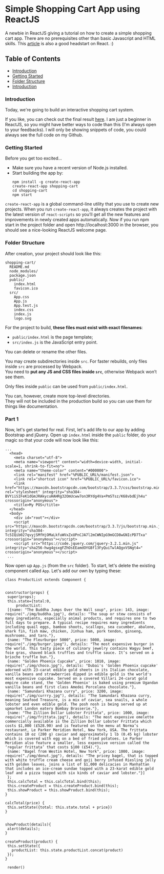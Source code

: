 # Simple Shopping Cart App using ReactJS

A newbie in ReactJS giving a tutorial on how to create a simple shopping cart app. There are no prerequisites other than basic Javascript and HTML skills. This [article](https://nodeca.github.io/pica/demo/) is also a good headstart on React. :)

## Table of Contents
- [Introduction](#introduction)
- [Getting Started](#getting-started)
- [Folder Structure](#folder-structure)
- [Introduction](#part-1)

### Introduction
Today, we're going to build an interactive shopping cart system.

If you like, you can check out the final result [here](https://github.com/ncleshyne/ShoppingCartUsingReactJS). I am just a beginner in ReactJS, so you might have better ways to code than this (I'm always open to your feedbacks). I will only be showing snippets of code, you could always see the full code on my Github.

### Getting Started
Before you get too excited...

- Make sure you have a recent version of Node.js installed.
- Start building the app by:
   ```
   npm install -g create-react-app
   create-react-app shopping-cart
   cd shopping-cart
   npm start
   ```
`create-react-app` is a global command-line utility that you use to create new projects. When you run `create-react-app`, it always creates the project with the latest version of `react-scripts` so you’ll get all the new features and improvements in newly created apps automatically.
Now if you run npm start in the project folder and open http://localhost:3000 in the browser, you should see a nice-looking ReactJS welcome page.


### Folder Structure

After creation, your project should look like this:

```
shopping-cart/
  README.md
  node_modules/
  package.json
  public/
    index.html
    favicon.ico
  src/
    App.css
    App.js
    App.test.js
    index.css
    index.js
    logo.svg
```

For the project to build, **these files must exist with exact filenames**:

* `public/index.html` is the page template;
* `src/index.js` is the JavaScript entry point.

You can delete or rename the other files.

You may create subdirectories inside `src`. For faster rebuilds, only files inside `src` are processed by Webpack.<br>
You need to **put any JS and CSS files inside `src`**, otherwise Webpack won’t see them.

Only files inside `public` can be used from `public/index.html`.<br>


You can, however, create more top-level directories.<br>
They will not be included in the production build so you can use them for things like documentation.


### Part 1
Now, let's get started for real.
First, let's add life to our app by adding Bootstrap and jQuery.
Open up `index.html` inside the `public` folder, do your magic so that your code will now look like this:
```
...
  <head>
    <meta charset="utf-8">
    <meta name="viewport" content="width=device-width, initial-scale=1, shrink-to-fit=no">
    <meta name="theme-color" content="#000000">
    <link rel="manifest" href="%PUBLIC_URL%/manifest.json">
    <link rel="shortcut icon" href="%PUBLIC_URL%/favicon.ico">
    <link href="https://maxcdn.bootstrapcdn.com/bootstrap/3.3.7/css/bootstrap.min.css" rel="stylesheet" integrity="sha384-BVYiiSIFeK1dGmJRAkycuHAHRg32OmUcww7on3RYdg4Va+PmSTsz/K68vbdEjh4u" crossorigin="anonymous">
    <title>My POS</title>
  </head>
  <body>
    <div id="root"></div>
    <script src="https://maxcdn.bootstrapcdn.com/bootstrap/3.3.7/js/bootstrap.min.js" integrity="sha384-Tc5IQib027qvyjSMfHjOMaLkfuWVxZxUPnCJA7l2mCWNIpG9mGCD8wGNIcPD7Txa" crossorigin="anonymous"></script>
    <script src="https://code.jquery.com/jquery-3.2.1.min.js" integrity="sha256-hwg4gsxgFZhOsEEamdOYGBf13FyQuiTwlAQgxVSNgt4=" crossorigin="anonymous"></script>
 ...
```
Now open up `App.js` (from the `src` folder). To start, let's delete the existing component called `App`. Let's add our own by typing these:
```
class ProductList extends Component {


constructor(props) {
 super(props);
 this.state={total:0,
     productList:
 [{name: "The Buddha Jumps Over the Wall soup", price: 143, image: require("./img/buddha.jpg"), details: "The soup or stew consists of many ingredients, especially animal products, and requires one to two full days to prepare. A typical recipe requires many ingredients including quail eggs, bamboo shoots, scallops, sea cucumber, abalone, shark fin, fish maw, chicken, Jinhua ham, pork tendon, ginseng, mushrooms, and taro."},
 {name: "The Fleurburger 5000", price: 5000, image: require("./img/burger.jpeg"), details: "The most expensive burger in the world. This tasty piece of culinary jewelry contains Wagyu beef, foie gras, shaved black truffles and truffle sauce. It’s served on a brioche truffle bun."},
 {name: "Golden Phoenix Cupcake", price: 1010, image: require("./img/choco.jpg"), details: "Dubai's 'Golden Phoenix cupcake' adorned with 23-carat edible gold sheets in its Italian chocolate, vanilla beans and strawberries dipped in edible gold is the world's most expensive cupcake. Served on a covered Villari 24-carat gold empire cake stand, the 'Golden Phoenix' is baked using premium Ugandan vanilla beans and first class Amedei Porcelana chocolate."},
 {name: "Samundari Khazana curry", price: 3200, image: require("./img/currry.jpg"), details: "The Samundari Khazana curry, meaning Seafood Treasure, is a mix of caviar, sea snails, a whole lobster and even edible gold. The posh nosh is being served up at upmarket London eatery Bombay Brasserie."},
 {name: "The Zillion Dollar Lobster Frittata", price: 1000, image: require("./img/frittata.jpg"), details: "The most expensive omelette commercially available is the Zillion Dollar Lobster Frittata which costs $1,000 (£528.90) and is featured on the menu at Norma’s restaurant, Le Parker Meridien Hotel, New York, USA. The frittata contains 10 oz (280 g) caviar and approximately 1 lb (0.45 kg) lobster which is covered with egg on a bed of fried potatoes. Le Parker Meridien also feature a smaller, less expensive version called the ‘regular frittata’ that costs $100 (£54)."},
 {name: "Bagel from Westin Hotel, New York", price: 1000, image: require("./img/donut.jpg"), details: "The pricey bagel, that is topped with white truffle cream cheese and goji berry infused Riesling jelly with golden leaves, joins a list of $1,000 delicacies in Manhattan that includes an ice-cream sundae topped with a 23-karat edible gold leaf and a pizza topped with six kinds of caviar and lobster."}]
 };
 this.calcTotal = this.calcTotal.bind(this);
 this.createProduct = this.createProduct.bind(this);
 this.showProduct = this.showProduct.bind(this);
}

calcTotal(price) {
 this.setState({total: this.state.total + price})
}


showProduct(details){
 alert(details);
}

createProduct(product) {
 this.setState({
   productList: this.state.productList.concat(product)
 });
}

 render()
```
